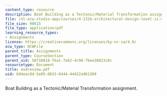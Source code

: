 ```yaml
---
content_type: resource
description: Boat Building as a Tectonic/Material Transformation assignment.
file: /ol-ocw-studio-app/courses/4-131b-architectural-design-level-ii-material-and-tectonic-transformations-the-herreshoff-museum-fall-2003/b94eec8d5e05d633044444422a961369_ex4review.pdf
file_size: 90615
file_type: application/pdf
learning_resource_types:
- Assignments
license: https://creativecommons.org/licenses/by-nc-sa/4.0/
ocw_type: OCWFile
parent_title: Assignments
parent_type: CourseSection
parent_uid: 58f10818-f6a1-7e62-4c98-fbee38023c0c
resourcetype: Document
title: ex4review.pdf
uid: b94eec8d-5e05-d633-0444-44422a961369
---
```

Boat Building as a Tectonic/Material Transformation assignment.